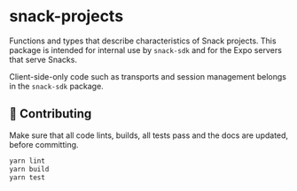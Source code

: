 # snack-projects

Functions and types that describe characteristics of Snack projects. This package is intended for internal use by `snack-sdk` and for the Expo servers that serve Snacks.

Client-side-only code such as transports and session management belongs in the `snack-sdk` package.

## 👏 Contributing

Make sure that all code lints, builds, all tests pass and the docs are updated, before committing.

```sh
yarn lint
yarn build
yarn test
```

